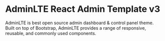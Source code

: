 # AdminLTE React Admin Template v3
AdminLTE is best open source admin dashboard & control panel theme. Built on top of Bootstrap, AdminLTE provides a range of responsive, reusable, and commonly used components. 
